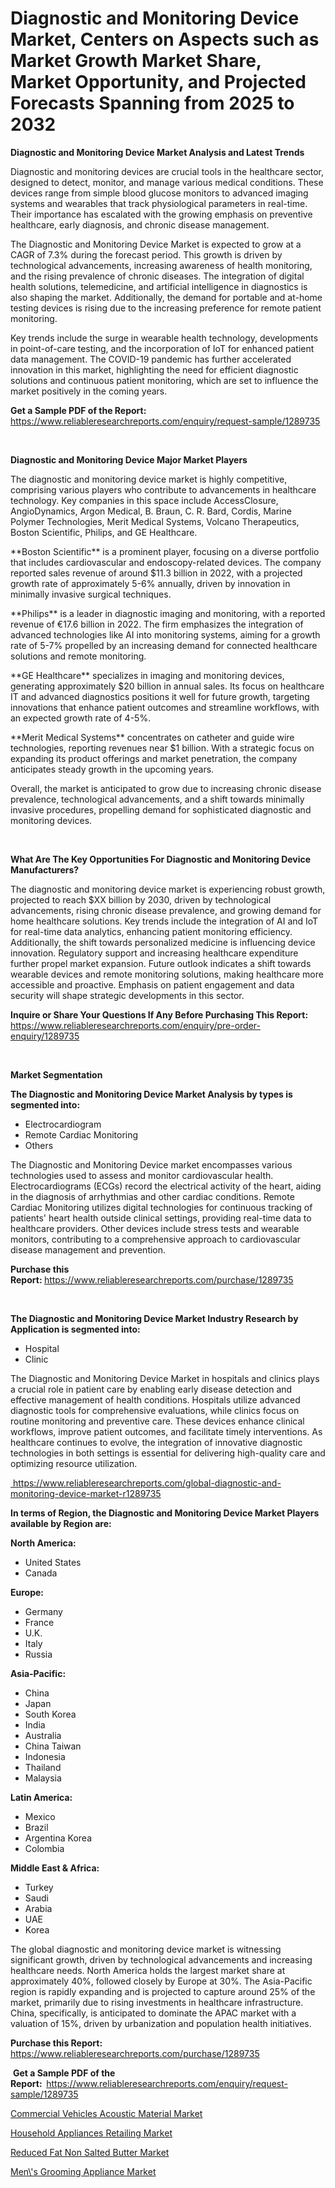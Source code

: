 <p><h1>Diagnostic and Monitoring Device Market, Centers on Aspects such as Market Growth Market Share, Market Opportunity, and Projected Forecasts Spanning from 2025 to 2032</h1></p><p><strong>Diagnostic and Monitoring Device Market Analysis and Latest Trends</strong></p>
<p><p>Diagnostic and monitoring devices are crucial tools in the healthcare sector, designed to detect, monitor, and manage various medical conditions. These devices range from simple blood glucose monitors to advanced imaging systems and wearables that track physiological parameters in real-time. Their importance has escalated with the growing emphasis on preventive healthcare, early diagnosis, and chronic disease management.</p><p>The Diagnostic and Monitoring Device Market is expected to grow at a CAGR of 7.3% during the forecast period. This growth is driven by technological advancements, increasing awareness of health monitoring, and the rising prevalence of chronic diseases. The integration of digital health solutions, telemedicine, and artificial intelligence in diagnostics is also shaping the market. Additionally, the demand for portable and at-home testing devices is rising due to the increasing preference for remote patient monitoring. </p><p>Key trends include the surge in wearable health technology, developments in point-of-care testing, and the incorporation of IoT for enhanced patient data management. The COVID-19 pandemic has further accelerated innovation in this market, highlighting the need for efficient diagnostic solutions and continuous patient monitoring, which are set to influence the market positively in the coming years.</p></p>
<p><strong>Get a Sample PDF of the Report:&nbsp;</strong> <a href="https://www.reliableresearchreports.com/enquiry/request-sample/1289735?utm_campaign=112&utm_medium=2&utm_source=Github&utm_content=ia&utm_term=16012025&utm_id=diagnostic-and-monitoring-device">https://www.reliableresearchreports.com/enquiry/request-sample/1289735</a></p>
<p>&nbsp;</p>
<p><strong>Diagnostic and Monitoring Device Major Market Players</strong></p>
<p><p>The diagnostic and monitoring device market is highly competitive, comprising various players who contribute to advancements in healthcare technology. Key companies in this space include AccessClosure, AngioDynamics, Argon Medical, B. Braun, C. R. Bard, Cordis, Marine Polymer Technologies, Merit Medical Systems, Volcano Therapeutics, Boston Scientific, Philips, and GE Healthcare.</p><p>**Boston Scientific** is a prominent player, focusing on a diverse portfolio that includes cardiovascular and endoscopy-related devices. The company reported sales revenue of around $11.3 billion in 2022, with a projected growth rate of approximately 5-6% annually, driven by innovation in minimally invasive surgical techniques.</p><p>**Philips** is a leader in diagnostic imaging and monitoring, with a reported revenue of €17.6 billion in 2022. The firm emphasizes the integration of advanced technologies like AI into monitoring systems, aiming for a growth rate of 5-7% propelled by an increasing demand for connected healthcare solutions and remote monitoring.</p><p>**GE Healthcare** specializes in imaging and monitoring devices, generating approximately $20 billion in annual sales. Its focus on healthcare IT and advanced diagnostics positions it well for future growth, targeting innovations that enhance patient outcomes and streamline workflows, with an expected growth rate of 4-5%.</p><p>**Merit Medical Systems** concentrates on catheter and guide wire technologies, reporting revenues near $1 billion. With a strategic focus on expanding its product offerings and market penetration, the company anticipates steady growth in the upcoming years.</p><p>Overall, the market is anticipated to grow due to increasing chronic disease prevalence, technological advancements, and a shift towards minimally invasive procedures, propelling demand for sophisticated diagnostic and monitoring devices.</p></p>
<p>&nbsp;</p>
<p><strong>What Are The Key Opportunities For Diagnostic and Monitoring Device Manufacturers?</strong></p>
<p><p>The diagnostic and monitoring device market is experiencing robust growth, projected to reach $XX billion by 2030, driven by technological advancements, rising chronic disease prevalence, and growing demand for home healthcare solutions. Key trends include the integration of AI and IoT for real-time data analytics, enhancing patient monitoring efficiency. Additionally, the shift towards personalized medicine is influencing device innovation. Regulatory support and increasing healthcare expenditure further propel market expansion. Future outlook indicates a shift towards wearable devices and remote monitoring solutions, making healthcare more accessible and proactive. Emphasis on patient engagement and data security will shape strategic developments in this sector.</p></p>
<p><strong>Inquire or Share Your Questions If Any Before Purchasing This Report:</strong> <a href="https://www.reliableresearchreports.com/enquiry/pre-order-enquiry/1289735?utm_campaign=112&utm_medium=2&utm_source=Github&utm_content=ia&utm_term=16012025&utm_id=diagnostic-and-monitoring-device">https://www.reliableresearchreports.com/enquiry/pre-order-enquiry/1289735</a></p>
<p>&nbsp;</p>
<p><strong>Market Segmentation</strong></p>
<p><strong>The Diagnostic and Monitoring Device Market Analysis by types is segmented into:</strong></p>
<p><ul><li>Electrocardiogram</li><li>Remote Cardiac Monitoring</li><li>Others</li></ul></p>
<p><p>The Diagnostic and Monitoring Device market encompasses various technologies used to assess and monitor cardiovascular health. Electrocardiograms (ECGs) record the electrical activity of the heart, aiding in the diagnosis of arrhythmias and other cardiac conditions. Remote Cardiac Monitoring utilizes digital technologies for continuous tracking of patients' heart health outside clinical settings, providing real-time data to healthcare providers. Other devices include stress tests and wearable monitors, contributing to a comprehensive approach to cardiovascular disease management and prevention.</p></p>
<p><strong>Purchase this Report:&nbsp;</strong><a href="https://www.reliableresearchreports.com/purchase/1289735?utm_campaign=112&utm_medium=2&utm_source=Github&utm_content=ia&utm_term=16012025&utm_id=diagnostic-and-monitoring-device">https://www.reliableresearchreports.com/purchase/1289735</a></p>
<p>&nbsp;</p>
<p><strong>The Diagnostic and Monitoring Device Market Industry Research by Application is segmented into:</strong></p>
<p><ul><li>Hospital</li><li>Clinic</li></ul></p>
<p><p>The Diagnostic and Monitoring Device Market in hospitals and clinics plays a crucial role in patient care by enabling early disease detection and effective management of health conditions. Hospitals utilize advanced diagnostic tools for comprehensive evaluations, while clinics focus on routine monitoring and preventive care. These devices enhance clinical workflows, improve patient outcomes, and facilitate timely interventions. As healthcare continues to evolve, the integration of innovative diagnostic technologies in both settings is essential for delivering high-quality care and optimizing resource utilization.</p></p>
<p><a href="https://www.reliableresearchreports.com/global-diagnostic-and-monitoring-device-market-r1289735?utm_campaign=112&utm_medium=2&utm_source=Github&utm_content=ia&utm_term=16012025&utm_id=diagnostic-and-monitoring-device">&nbsp;https://www.reliableresearchreports.com/global-diagnostic-and-monitoring-device-market-r1289735</a></p>
<p><strong>In terms of Region, the Diagnostic and Monitoring Device Market Players available by Region are:</strong></p>
<p>
    <p> <strong> North America: </strong>
        <ul>
            <li>United States</li>
            <li>Canada</li>
        </ul>
        </p> 
    <p> <strong> Europe: </strong>
        <ul>
            <li>Germany</li>
            <li>France</li>
            <li>U.K.</li>
            <li>Italy</li>
            <li>Russia</li>
        </ul>
        </p> 
    <p> <strong> Asia-Pacific: </strong>
        <ul>
            <li>China</li>
            <li>Japan</li>
            <li>South Korea</li>
            <li>India</li>
            <li>Australia</li>
            <li>China Taiwan</li>
            <li>Indonesia</li>
            <li>Thailand</li>
            <li>Malaysia</li>
        </ul>
        </p> 
    <p> <strong> Latin America: </strong>
        <ul>
            <li>Mexico</li>
            <li>Brazil</li>
            <li>Argentina Korea</li>
            <li>Colombia</li>
        </ul>
        </p> 
    <p> <strong> Middle East & Africa: </strong>
        <ul>
            <li>Turkey</li>
            <li>Saudi</li>
            <li>Arabia</li>
            <li>UAE</li>
            <li>Korea</li>
        </ul>
    </p>
    </p>
<p><p>The global diagnostic and monitoring device market is witnessing significant growth, driven by technological advancements and increasing healthcare needs. North America holds the largest market share at approximately 40%, followed closely by Europe at 30%. The Asia-Pacific region is rapidly expanding and is projected to capture around 25% of the market, primarily due to rising investments in healthcare infrastructure. China, specifically, is anticipated to dominate the APAC market with a valuation of 15%, driven by urbanization and population health initiatives.</p></p>
<p><strong>Purchase this Report: </strong><a href="https://www.reliableresearchreports.com/purchase/1289735?utm_campaign=112&utm_medium=2&utm_source=Github&utm_content=ia&utm_term=16012025&utm_id=diagnostic-and-monitoring-device">https://www.reliableresearchreports.com/purchase/1289735</a></p>
<p>&nbsp;<strong>Get a Sample PDF of the Report:&nbsp;&nbsp;</strong><a href="https://www.reliableresearchreports.com/enquiry/request-sample/1289735?utm_campaign=112&utm_medium=2&utm_source=Github&utm_content=ia&utm_term=16012025&utm_id=diagnostic-and-monitoring-device">https://www.reliableresearchreports.com/enquiry/request-sample/1289735</a></p>
<p><strong></strong></p>
<p><p><a href="https://github.com/klindsey95/Market-Research-Report-List-1/blob/main/commercial-vehicles-acoustic-material-market.md?utm_campaign=112&utm_medium=2&utm_source=Github&utm_content=ia&utm_term=16012025&utm_id=diagnostic-and-monitoring-device">Commercial Vehicles Acoustic Material Market</a></p><p><a href="https://github.com/delindacallegari68/Market-Research-Report-List-1/blob/main/household-appliances-retailing-market.md?utm_campaign=112&utm_medium=2&utm_source=Github&utm_content=ia&utm_term=16012025&utm_id=diagnostic-and-monitoring-device">Household Appliances Retailing Market</a></p><p><a href="https://github.com/steidmindy199393/Market-Research-Report-List-1/blob/main/reduced-fat-non-salted-butter-market.md?utm_campaign=112&utm_medium=2&utm_source=Github&utm_content=ia&utm_term=16012025&utm_id=diagnostic-and-monitoring-device">Reduced Fat Non Salted Butter Market</a></p><p><a href="https://github.com/santosh758595/Market-Research-Report-List-6/blob/main/mens-grooming-appliance-market.md?utm_campaign=112&utm_medium=2&utm_source=Github&utm_content=ia&utm_term=16012025&utm_id=diagnostic-and-monitoring-device">Men\'s Grooming Appliance Market</a></p></p>